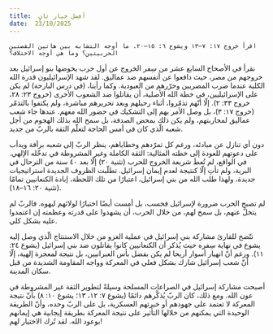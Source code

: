 ```yaml
---
title:  أفضل خيار ثانٍ
date:  23/10/2025
---
```


`اقرأ خروج ١٧: ٧–١٣ ويشوع ٦: ١٥–٢٠. ما أوجه التشابه بين هاتين القصتين الحربيتين؟ وما هي أوجه الاختلاف؟`

نقرأ في الأصحاح السابع عشر من سِفر الخروج عن أول حرب يخوضها بنو إسرائيل بعد خروجهم من مصر، حيث دافعوا عن أنفسهم ضد عماليق. لقد شهد الإسرائيليون قدرة الله الكلية عندما ضرب المصريين وحرّرهم من العبودية. وكما رأينا، (في درس البارحة) لم يكن على الإسرائيليين، في خطة الله الأصلية، أن يقاتلوا ضد الشعوب الأخرى (خروج ٢٣: ٢٨، خروج ٣٣: ٢). إلّا أنّهم تذمّروا، أثناء رحيلهم وبعد تحريرهم مباشرة، ولم يكتفوا بالتذمّر (خروج ١٧: ٣)، بل وصل الأمر بهم إلى التشكيك في حضور الله معهم. عندها جاء شعب عماليق لمحاربتهم، ولم يكن ذلك بمحض الصدفة، بل سمح الله بذلك الهجوم من أجل شعبه الّذي كان في أمس الحاجة لتعلّم الثقة بالربّ من جديد.

دون أي تنازل عن مبادئه، ورغم كل تمرّدهم وخطاياهم، ينظر الربّ إلى شعبه برأفة ويدأب على دعوتهم للعودة إلى خطته المثالية: الثقة الكاملة وغير المشروطة في تدخّله الإلهي. في الواقع، لم تُعطَ شريعة الخروج للحرب (تثنية ٢٠) إلّا بعد ٤٠ سنة من الترحال في البرية، ولم تأتِ إلّا كنتيجة لعدم إيمان إسرائيل. تطلّبت الظروف الجديدة استراتيجيات جديدة، ولهذا طلب الله من بني إسرائيل، اعتبارًا من تلك اللحظة، إبادة الكنعانيين تمامًا (تثنية ٢٠: ١٦–١٨).

لم تصبح الحرب ضرورة لإسرائيل فحسب، بل أمست أيضًا اختبارًا لولائهم ليهوه. فالربّ لم يتخلَّ عنهم، بل سمح لهم، من خلال الحرب، أن يشهدوا على قدرته وعظمته إن اعتمدوا عليه بشكل كلي.

تتّضح للقارئ مشاركة بني إسرائيل في عملية الغزو من خلال الاستنتاج الّذي وصل إليه يشوع في نهاية سِفره حيث يُذكر أن الكنعانيين كانوا يقاتلون ضد بني إسرائيل (يشوع ٢٤: ١١). ورغم أنّ انهيار أسوار أريحا لم يكن بفضل بأس العبرانيين، بل نتيجة لمعجزة إلهية، إلّا أنّ شعب إسرائيل شارك بشكل فعلي في المعركة وواجه المقاومة الشديدة من قبل سكان المدينة.

أصبحت مشاركة إسرائيل في الصراعات المسلحة وسيلةً لتطوير الثقة غير المشروطة في عون الله. ومع ذلك، كان الربّ يُذكَّرهم دائمًا (يشوع ٧: ١٢، ١٣؛ يشوع ١٠: ٨) بأنّ نتيجة المعركة لا تعتمد على جهودهم أو خبرتهم العسكرية، بل على الربّ وحده، وأنّ الطريقة الوحيدة التي يمكنهم من خلالها التأثير على نتيجة المعركة بطريقة إيجابية هي إيمانهم بوعود الله. لقد تُرك الاختيار لهم!